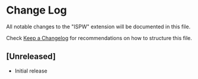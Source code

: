 # Change Log

All notable changes to the "ISPW" extension will be documented in this file.

Check [Keep a Changelog](http://keepachangelog.com/) for recommendations on how to structure this file.

## [Unreleased]

- Initial release